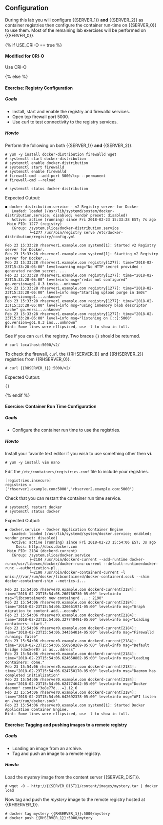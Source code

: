 ## Configuration
During this lab you will configure {{SERVER_1}} **and** {{SERVER_2}} as container registries then configure the container run-time on {{SERVER_0}} to use them. Most of the remaining lab exercises will be performed on {{SERVER_0}}. 

{% if USE_CRI-O == true %}

#### Modified for CRI-O
Use CRI-O

{% else %}

#### Exercise: Registry Configuration

##### Goals 

* Install, start and enable the registry and firewalld services.
* Open tcp firewall port 5000. 
* Use curl to test connectivity to the registry services.

##### Howto

Perform the following on both {{SERVER_1}} **and** {{SERVER_2}}.

~~~shell
# yum -y install docker-distribution firewalld wget
# systemctl start docker-distribution
# systemctl enable docker-distribution
# systemctl start firewalld
# systemctl enable firewalld
# firewall-cmd --add-port 5000/tcp --permanent
# firewall-cmd --reload
~~~
~~~shell
# systemctl status docker-distribution
~~~~
Expected Output:

~~~shell
● docker-distribution.service - v2 Registry server for Docker
   Loaded: loaded (/usr/lib/systemd/system/docker-distribution.service; disabled; vendor preset: disabled)
   Active: active (running) since Fri 2018-02-23 15:33:28 EST; 7s ago
 Main PID: 1277 (registry)
   CGroup: /system.slice/docker-distribution.service
           └─1277 /usr/bin/registry serve /etc/docker-distribution/registry/config.yml

Feb 23 15:33:28 rhserver1.example.com systemd[1]: Started v2 Registry server for Docker.
Feb 23 15:33:28 rhserver1.example.com systemd[1]: Starting v2 Registry server for Docker...
Feb 23 15:33:28 rhserver1.example.com registry[1277]: time="2018-02-23T15:33:28-05:00" level=warning msg="No HTTP secret provided - generated random secret. ...
Feb 23 15:33:28 rhserver1.example.com registry[1277]: time="2018-02-23T15:33:28-05:00" level=info msg="redis not configured" go.version=go1.8.3 insta...unknown"
Feb 23 15:33:28 rhserver1.example.com registry[1277]: time="2018-02-23T15:33:28-05:00" level=info msg="Starting upload purge in 1m0s" go.version=go1....unknown"
Feb 23 15:33:28 rhserver1.example.com registry[1277]: time="2018-02-23T15:33:28-05:00" level=info msg="using inmemory blob descriptor cache" go.versi...unknown"
Feb 23 15:33:28 rhserver1.example.com registry[1277]: time="2018-02-23T15:33:28-05:00" level=info msg="listening on [::]:5000" go.version=go1.8.3 ins...unknown"
Hint: Some lines were ellipsized, use -l to show in full.
~~~

See if you can `curl` the registry. Two braces `{}` should be returned.
~~~shell
# curl localhost:5000/v2/
~~~

To check the firewall, `curl` the {{RHSERVER_1}} and {{RHSERVER_2}} registries from {{RHSERVER_0}}.
~~~shell
# curl {{RHSERVER_1}}:5000/v2/
~~~
Expected Output:

~~~shell
{}
~~~~

{% endif %}

#### Exercise: Container Run Time Configuration

##### Goals

* Configure the container run time to use the registries.

##### Howto

Install your favorite text editor if you wish to use something other then **vi**.
~~~
# yum -y install vim nano
~~~

Edit the `/etc/containers/registries.conf` file to include your registries.

~~~shell
[registries.insecure]
registries = ['rhserver1.example.com:5000','rhserver2.example.com:5000']
~~~~

Check that you can restart the container run time service.

~~~shell
# systemctl restart docker
# systemctl status docker
~~~
Expected Output:

~~~shell
● docker.service - Docker Application Container Engine
   Loaded: loaded (/usr/lib/systemd/system/docker.service; enabled; vendor preset: disabled)
   Active: active (running) since Fri 2018-02-23 15:54:06 EST; 3s ago
     Docs: http://docs.docker.com
 Main PID: 2184 (dockerd-current)
   CGroup: /system.slice/docker.service
           ├─2184 /usr/bin/dockerd-current --add-runtime docker-runc=/usr/libexec/docker/docker-runc-current --default-runtime=docker-runc --authorization-pl...
           └─2190 /usr/bin/docker-containerd-current -l unix:///var/run/docker/libcontainerd/docker-containerd.sock --shim docker-containerd-shim --metrics-i...

Feb 23 15:54:05 rhserver0.example.com dockerd-current[2184]: time="2018-02-23T15:54:05.260766730-05:00" level=info msg="libcontainerd: new containerd ...: 2190"
Feb 23 15:54:06 rhserver0.example.com dockerd-current[2184]: time="2018-02-23T15:54:06.326661971-05:00" level=info msg="Graph migration to content-add...econds"
Feb 23 15:54:06 rhserver0.example.com dockerd-current[2184]: time="2018-02-23T15:54:06.327740491-05:00" level=info msg="Loading containers: start."
Feb 23 15:54:06 rhserver0.example.com dockerd-current[2184]: time="2018-02-23T15:54:06.344364014-05:00" level=info msg="Firewalld running: false"
Feb 23 15:54:06 rhserver0.example.com dockerd-current[2184]: time="2018-02-23T15:54:06.550958269-05:00" level=info msg="Default bridge (docker0) is as...ddress"
Feb 23 15:54:06 rhserver0.example.com dockerd-current[2184]: time="2018-02-23T15:54:06.624650802-05:00" level=info msg="Loading containers: done."
Feb 23 15:54:06 rhserver0.example.com dockerd-current[2184]: time="2018-02-23T15:54:06.624750170-05:00" level=info msg="Daemon has completed initialization"
Feb 23 15:54:06 rhserver0.example.com dockerd-current[2184]: time="2018-02-23T15:54:06.624774642-05:00" level=info msg="Docker daemon" commit="3e8e77d...=1.12.6
Feb 23 15:54:06 rhserver0.example.com dockerd-current[2184]: time="2018-02-23T15:54:06.642692378-05:00" level=info msg="API listen on /var/run/docker.sock"
Feb 23 15:54:06 rhserver0.example.com systemd[1]: Started Docker Application Container Engine.
Hint: Some lines were ellipsized, use -l to show in full.
~~~~

#### Exercise: Tagging and pushing images to a remote registry

##### Goals
* Loading an image from an archive. 
* Tag and push an image to a remote registry.

##### Howto

Load the *mystery* image from the content server {{SERVER_DIST}}.
~~~
# wget -O - http://{{SERVER_DIST}}/content/images/mystery.tar | docker load
~~~

Now tag and push the *mystery* image to the remote registry hosted at {{RHSERVER_1}}.
~~~
# docker tag mystery {{RHSERVER_1}}:5000/mystery
# docker push {{RHSERVER_1}}:5000/mytery
~~~